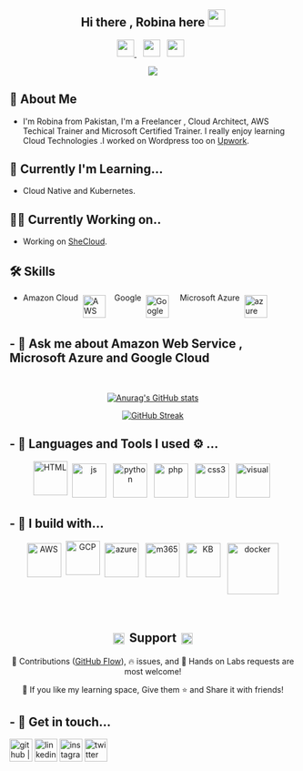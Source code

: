 <div align="center"> 
   <h2 align="center">Hi there , Robina here <img src="https://github.com/RobinaMirbahar/RobinaMirbahar/blob/main/ProfileImages/Hi-Robina.gif" height="30" width="30"> </h2></div>
   
<p align='center'>
   <a href="https://www.linkedin.com/in/robina-mallah/"><img height="30" src="https://github.com/RobinaMirbahar/RobinaMirbahar/blob/main/SVG/Social/linkedin-icon-2.svg">                </a>&nbsp;&nbsp;
    <a href="https://twitter.com/robinamirbahar"><img height="30" src="https://github.com/RobinaMirbahar/RobinaMirbahar/blob/main/SVG/Social/twitter-6.svg"></a>&nbsp;&nbsp;
   <a href="https://instagram.com/she.cloud"><img height="30" src="https://github.com/RobinaMirbahar/RobinaMirbahar/blob/main/SVG/Social/instagram-2-1.svg"></a>&nbsp;&nbsp;
</p>

<p align='center'>
      <img align="center"><img src="https://github.com/RobinaMirbahar/RobinaMirbahar/blob/main/ProfileImages/BannerGithub.gif">
</p>


## 🚀 About Me
-  I'm Robina from Pakistan, I'm a Freelancer , Cloud Architect, AWS Techical Trainer and Microsoft Certified Trainer. I really enjoy learning Cloud Technologies .I worked on Wordpress too on [Upwork](https://www.upwork.com). 

## 🧠 Currently I'm Learning...
-   Cloud Native and Kubernetes.

##  👩‍💻 Currently Working on..
-  Working on [SheCloud](https://github.com/SheCloud). 


## 🛠 Skills
- Amazon Cloud <img src="https://github.com/RobinaMirbahar/RobinaMirbahar/blob/main/SVG/Services/amazonaws.svg" alt="AWS" height='40' style="vertical-align:top; margin:4px">&nbsp;&nbsp; Google <img src="https://github.com/RobinaMirbahar/RobinaMirbahar/blob/main/SVG/Services/googlecloud.svg" alt="Google" height='40' style="vertical-align:top; margin:4px"> &nbsp;&nbsp; Microsoft Azure <img src="https://github.com/RobinaMirbahar/RobinaMirbahar/blob/main/SVG/Services/microsoftazure.svg" alt="azure" height='40' style="vertical-align:top; margin:4px">


## - 💬 Ask me about Amazon Web Service , Microsoft Azure and Google Cloud
<br />

<div align="center">
   
[![Anurag's GitHub stats](https://github-readme-stats.vercel.app/api?username=robinamirbahar)](https://github.com/anuraghazra/github-readme-stats)
    
[![GitHub Streak](https://github-readme-streak-stats.herokuapp.com/?user=robinamirbahar)](https://git.io/streak-stats)
   
</div>

## - 🔭 Languages and Tools I used ⚙️ ...
<p align="center">
   <img src="https://github.com/RobinaMirbahar/RobinaMirbahar/blob/main/SVG/Languages/html-1.svg" alt="HTML" style="vertical-align:top margin:6px 4px" width="60" height="60">  
   <img src="https://github.com/RobinaMirbahar/RobinaMirbahar/blob/main/SVG/Languages/logo-javascript.svg" alt="js" style="vertical-align:top; margin:4px" width="60" height="60">
   <img src="https://github.com/RobinaMirbahar/RobinaMirbahar/blob/main/SVG/Languages/python-5.svg" alt="python" style="vertical-align:top; margin:4px" width="60" height="60">
   <img src="https://github.com/RobinaMirbahar/RobinaMirbahar/blob/main/SVG/Languages/php-1.svg" alt="php" style="vertical-align:top; margin:4px" width="60" height="60">
   <img src="https://github.com/RobinaMirbahar/RobinaMirbahar/blob/main/SVG/Languages/css-3.svg" alt="css3" style="vertical-align:top; margin:4px" width="60" height="60">
   <img src="https://github.com/RobinaMirbahar/RobinaMirbahar/blob/main/SVG/Tools/visual-studio-code-1.svg" alt="visual" style="vertical-align:top; margin:4px" width="60" height="60">

</p>

## - 🚧 I build with...
<p align="center">
   <img src="https://github.com/RobinaMirbahar/RobinaMirbahar/blob/main/SVG/Services/aws-2.svg" alt="AWS" style="vertical-align:top; margin:4px" width="60" height="60">
   <img src="https://github.com/RobinaMirbahar/RobinaMirbahar/blob/main/SVG/Services/google-cloud-1.svg" alt="GCP" style="vertical-align:top margin:6px 4px" width="60" height="60">  
  <img src="https://github.com/RobinaMirbahar/RobinaMirbahar/blob/main/SVG/Services/azure-1.svg" alt="azure" style="vertical-align:top; margin:4px" width="60" height="60">
    <img src="https://github.com/RobinaMirbahar/RobinaMirbahar/blob/main/SVG/Services/office365.svg" alt="m365" style="vertical-align:top; margin:4px" width="60" height="60">
   <img src="https://github.com/RobinaMirbahar/RobinaMirbahar/blob/main/SVG/Services/kubernets.svg" alt="KB" style="vertical-align:top; margin:4px" width="60" height="60">
        <img src="https://github.com/RobinaMirbahar/RobinaMirbahar/blob/main/SVG/Services/docker-3.svg" alt="docker" style="vertical-align:top; margin:4px" width="90" height="90">
</p>
<br />
<h2 align="center"><img src="https://github.com/RobinaMirbahar/RobinaMirbahar/blob/main/SVG/Social/facebook-love.svg" alt="love" style="vertical-align:top; margin:4px" width="20" height="20"> Support <img src="https://github.com/RobinaMirbahar/RobinaMirbahar/blob/main/SVG/Social/facebook-love.svg" alt="love" style="vertical-align:top; margin:4px" width="20" height="20"></h2>
<p align="center">🎀 Contributions (<a href="https://guides.github.com/introduction/flow" title="GitHub flow">GitHub Flow</a>), 🔥 issues, and 🥮 Hands on Labs requests are most welcome!</p>

<p align="center">💙 If you like my learning space, Give them ⭐ and Share it with friends!</p>
</p>


## - 💬 Get in touch...

[<img align="center" src='https://github.com/RobinaMirbahar/RobinaMirbahar/blob/main/SVG/Social/github-icon.svg' alt="github | Github" height='40' width='40'>](https://github.com/robinamirbahar) 
[<img align="center" src='https://github.com/RobinaMirbahar/RobinaMirbahar/blob/main/SVG/Social/linkedin.svg' alt='linkedin' height='40' >](https://www.linkedIn.com/robina-mirbahar) 
[<img align="center" src='https://github.com/RobinaMirbahar/RobinaMirbahar/blob/main/SVG/Social/instagram.svg' alt='instagram' height='40' >](https://www.instagram.com/she.cloud) 
[<img align="center" src='https://github.com/RobinaMirbahar/RobinaMirbahar/blob/main/SVG/Social/twitter.svg' alt='twitter' height='40'>](https://www.twitter.com/robinamirbahar) 
   

